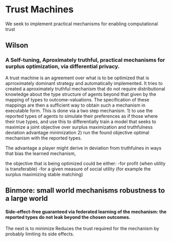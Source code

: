 # Trust Machines

We seek to implement practical mechanisms for enabling computational trust

## Wilson
### A Self-tuning, Aproximately truthful, practical mechanisms for surplus optimization, via differential privacy.

A trust machine is an agreement over what is to be optimized that is aprroximately dominant strategy and automatically implemented. It tries to created a aproximately truthful mechanism that do not require distributional knowledge about the type  structure of agents beyond that given by the mapping of types to outcome-valuations. The specification of these mappings are then a sufficient way to obtain such a mechanism in executable form.
This is done via a two step mechanism. 1) to use the reported types of agents to simulate their preferences as if those where their true types, and use this to differentially train a model that seeks to maximize a joint objective over surplus maximization and truthfulness deviation advantage minimization 2) run the found objective optimal mechanism with the reported types. 

The advantage a player might derive in deviation from truthfulnes in ways that bias the learned mechanism, 

the objective that is being optimized could be either:
-for profit (when utility is transferable)
-for a given measure of social utility (for example the surplus maximizing stable matching) 


## Binmore: small world mechanisms robustness to a large world
#### Side-effect-free guaranteed via federated learning of the mechanism: the reported types do not leak beyond the chosen outcomes.

The next is to minimize 
Reduces the trust required for the mechanism by probably limiting its side effects.

